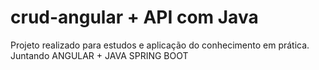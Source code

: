 # crud-angular + API com Java
Projeto realizado para estudos e aplicação do conhecimento em prática.
Juntando ANGULAR + JAVA SPRING BOOT
